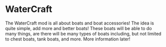 WaterCraft
==========

The WaterCraft mod is all about boats and boat accessories! The idea is quite simple, add more and better boats! These boats will be able to do many things, are there will be many types of boats including, but not limited to chest boats, tank boats, and more. More information later!
